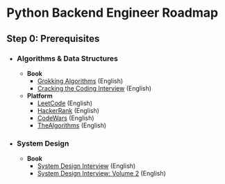 # Python Backend Engineer Roadmap

## Step 0: Prerequisites
- ### Algorithms & Data Structures
  - **Book**
    - [Grokking Algorithms](https://www.amazon.com/Grokking-Algorithms-illustrated-programmers-curious/dp/1617292230) (English)
    - [Cracking the Coding Interview](https://www.amazon.com/Cracking-Coding-Interview-Programming-Questions/dp/0984782850) (English)
  - **Platform**
    - [LeetCode](https://leetcode.com/) (English)
    - [HackerRank](https://www.hackerrank.com/) (English)
    - [CodeWars](https://www.codewars.com/) (English)
    - [TheAlgorithms](https://the-algorithms.com/) (English)
- ### System Design
  - **Book**
    - [System Design Interview](https://www.amazon.com/System-Design-Interview-insiders-Second/dp/B08CMF2CQF) (English)
    - [System Design Interview: Volume 2](https://www.amazon.com/System-Design-Interview-Insiders-Guide/dp/1736049119) (English)